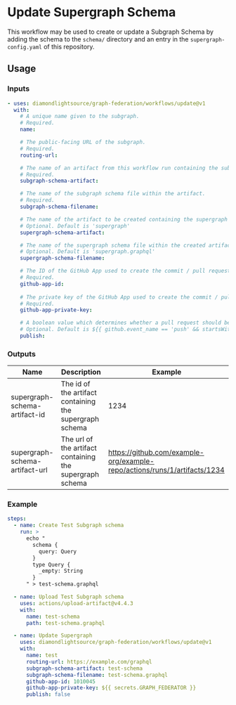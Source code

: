 # Update Supergraph Schema

This workflow may be used to create or update a Subgraph Schema by adding the schema to the `schema/` directory and an entry in the `supergraph-config.yaml` of this repository.

## Usage

### Inputs

```yaml
- uses: diamondlightsource/graph-federation/workflows/update@v1
  with:
    # A unique name given to the subgraph.
    # Required.
    name:

    # The public-facing URL of the subgraph.
    # Required.
    routing-url:

    # The name of an artifact from this workflow run containing the subgraph schema.
    # Required.
    subgraph-schema-artifact:

    # The name of the subgraph schema file within the artifact.
    # Required.
    subgraph-schema-filename:

    # The name of the artifact to be created containing the supergraph schema.
    # Optional. Default is 'supergraph'
    supergraph-schema-artifact:

    # The name of the supergraph schema file within the created artifact.
    # Optional. Default is 'supergraph.graphql'
    supergraph-schema-filename:

    # The ID of the GitHub App used to create the commit / pull request
    # Required.
    github-app-id:
   
    # The private key of the GitHub App used to create the commit / pull request
    # Required.
    github-app-private-key:

    # A boolean value which determines whether a pull request should be created
    # Optional. Default is ${{ github.event_name == 'push' && startsWith(github.ref, 'refs/tags') }}
    publish:
```

### Outputs

| Name                           | Description                                              | Example                                                                   |
| ------------------------------ | -------------------------------------------------------- | ------------------------------------------------------------------------- |
| supergraph-schema-artifact-id  | The id of the artifact containing the supergraph schema  | 1234                                                                      |
| supergraph-schema-artifact-url | The url of the artifact containing the supergraph schema | <https://github.com/example-org/example-repo/actions/runs/1/artifacts/1234> |

### Example

```yaml
steps:
  - name: Create Test Subgraph schema
    run: >
      echo "
        schema {
          query: Query
        }
        type Query {
          _empty: String
        }
      " > test-schema.graphql

  - name: Upload Test Subgraph schema
    uses: actions/upload-artifact@v4.4.3
    with:
      name: test-schema
      path: test-schema.graphql

  - name: Update Supergraph
    uses: diamondlightsource/graph-federation/workflows/update@v1
    with:
      name: test
      routing-url: https://example.com/graphql
      subgraph-schema-artifact: test-schema
      subgraph-schema-filename: test-schema.graphql
      github-app-id: 1010045
      github-app-private-key: ${{ secrets.GRAPH_FEDERATOR }}
      publish: false
```
